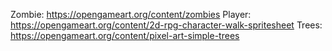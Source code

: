Zombie: https://opengameart.org/content/zombies
Player: https://opengameart.org/content/2d-rpg-character-walk-spritesheet
Trees:  https://opengameart.org/content/pixel-art-simple-trees